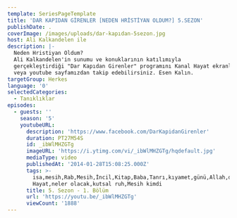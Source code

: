 ```yaml
---
template: SeriesPageTemplate
title: 'DAR KAPIDAN GİRENLER [NEDEN HRİSTİYAN OLDUM?] 5.SEZON'
publishDate: .
coverImage: /images/uploads/dar-kapıdan-5sezon.jpg
host: Ali Kalkandelen ile
description: |-
  Neden Hristiyan Oldum?
  Ali Kalkandelen'in sunumu ve konuklarının katılımıyla 
  gerçekleştirdiği "Dar Kapıdan Girenler" programını Kanal Hayat ekranlarından 
  veya youtube sayfamızdan takip edebilirsiniz. Esen Kalın.
targetGroup: Herkes
language: '0'
selectedCategories:
  - Tanıklıklar
episodes:
  - guests: ''
    season: '5'
    youtubeURL:
      description: 'https://www.facebook.com/DarKapidanGirenler'
      duration: PT27M54S
      id: _ibWlMHZGTg
      imageURL: 'https://i.ytimg.com/vi/_ibWlMHZGTg/hqdefault.jpg'
      mediaType: video
      publishedAt: '2014-01-28T15:08:25.000Z'
      tags: >-
        isa,mesih,Rab,Mesih,İncil,Kitap,Baba,Tanrı,kıyamet,günü,Allah,depresyon,şifa,bereket,Özgürlük,Hastalık,Bunalım,Esenlik,Rahatlık,Mucize,Hristiyanlık,İman,Hz.,İsa,peygamber,İlah,Ruhsal,Protestan,Türk,Hristiyan,Kıyamet,İntihar,Cennet,Cehennem,din,lanet,Cin,Pastör,Kilise,Ahiret,yargı,Kanal
        Hayat,neler olacak,kutsal ruh,Mesih kimdi
      title: 5. Sezon - 1. Bölüm
      url: 'https://youtu.be/_ibWlMHZGTg'
      viewCount: '1888'
---
```


